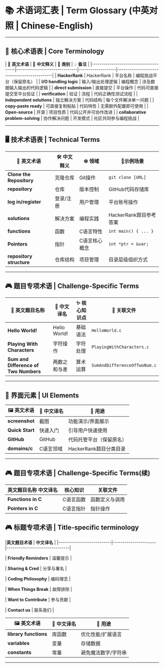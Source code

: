 # 📚 术语词汇表 | Term Glossary (中英对照 | Chinese-English)

---

## 📌 核心术语表 | Core Terminology

| 🔖 
**英文术语**                       | 📖 **中文释义**               | 🎯 **类别**        | 💡 **备注**                                  |
|---------------------------------------|-------------------------------|-------------------|---------------------------------------------|
| **HackerRank**                        | HackerRank                    | 平台名称           | 编程挑战平台（保留原名）                    |
| **I/O handling logic**                | 输入/输出处理逻辑              | 编程概念            | 涉及数据输入输出的代码逻辑                  |
| **direct submission**                 | 直接提交                      | 平台操作            | 代码可直接提交至平台验证                    |
| **verification**                      | 验证                          | 流程               | 代码正确性测试流程                          |
| **independent solutions**             | 独立解决方案                   | 代码结构           | 每个文件解决单一问题                        |
| **copy-paste ready**                  | 可直接复制粘贴                 | 代码特性           | 无需额外配置即可使用                        |
| **Open-source**                       | 开源                          | 项目性质           | 代码公开并可协作改进                        |
| **collaborative problem-solving**     | 协作解决问题                   | 开发模式           | 社区共同参与编程挑战                        |

---

## 🖥 技术术语表 | Technical Terms

| 🔧 **英文术语**                        | 🛠️ **中文释义**              | 🌐 **领域**        | 📝**示例场景**                              |
|---------------------------------------|------------------------------|-------------------|---------------------------------------------|
|**Clone the Repository**               | 克隆仓库                      | Git操作           | `git clone [URL]`                           |
| **repository**                        | 仓库                          | 版本控制          | GitHub代码存储库                            |
| **log in/register**                   | 登录/注册                     | 用户管理          | 平台账号操作                                |
| **solutions**                         | 解决方案                      | 编程实践          | HackerRank题目参考答案                      |
|**functions**                          | 函数                          | C语言特性         | `int main() { ... }`                        |
|**Pointers**                           | 指针                          | C语言核心概念     | `int *ptr = &var;`                          |
|**repository structure**               | 仓库结构                       | 项目管理          | 目录层级组织方式                            |

---

<!-- by 苏志兵 -->

## 🎮 题目专项术语 | Challenge-Specific Terms

| 🧩 **英文题目名称**                                         | 📜 **中文译名**               | ✨ **核心知识点**  | 🔗 **关联文件**                              |
|----------------------------------------|------------------------------|-------------------|---------------------------------------------|
| **Hello World!**                       | Hello World!                 | 基础语法          | `HelloWorld.c`                              |
| **Playing With Characters**            | 字符操作                     | 字符处理          | `PlayingWithCharacters.c`                   |
| **Sum and Difference of Two Numbers**  | 两数之和与差                 | 算术运算          | `SumAndDifferenceOfTwoNum.c`                |

---

## 📸 界面元素 | UI Elements

| 🖼 **英文术语**        | 🎨 **中文译名**       | 📌 **用途**                     |
|-----------------------|----------------------|--------------------------------|
| **screenshot**        | 截图                 | 功能演示/界面展示              |
| **Quick Start**       | 快速入门             | 引导用户快速使用               |
| **GitHub**            | GitHub              | 代码托管平台（保留原名）       |
| **domains/c**         | C语言领域            | HackerRank题目分类目录         |
---

<!-- by 苏志兵 -->

<!-- by 郭辰昊 -->
## 🎮 题目专项术语 | Challenge-Specific Terms(续)

|**英文题目名称**            **中文译名**      |**核心知识**   |**关联文件**          |
|---------------------------|----------------|--------------------------------|
| **Functions in C**        | C语言函数       |函数定义与调用  |FunctionsInC.c |
| **Pointers in C**         | C语言指针       |指针操作        |PointersInC.c  |

## 🎮 标题专项术语 | Title-specific terminology



|**英文题目术语**            |     **中文译名**     |
|---------------------------|----------------------|--------------------------------|

| **Friendly Reminders**    | 温馨提示              |

| **Sharing & Cred**        | 分享与署名            |

| **Coding Philosophy**     | 编码理念              |

| **When Things Break**     | 故障排除              |

| **Want to Contribute**    | 参与贡献              |

| **Contact us**            | 联系我们              |

| 🖼 **英文术语**        | 🎨 **中文译名**       | 📌 **用途**                     |
|-----------------------|----------------------|--------------------------------|
| **library functions** | 库函数                | 优化性能/扩展语言              |
| **variables**         | 变量                  | 存储数据                      |
| **constants**         | 常量                  | 避免魔法数字/字符串            |

---
<!-- by 郭辰昊 -->